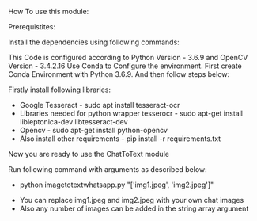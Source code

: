 How To use this module:

Prerequistites:

Install the dependencies using following commands:

This Code is configured according to Python Version - 3.6.9 and OpenCV Version - 3.4.2.16
Use Conda to Configure the  environment. First create Conda Environment with Python 3.6.9. And then follow steps below:

Firstly install following libraries: 

* Google Tesseract - sudo apt install tesseract-ocr
* Libraries needed for python wrapper tesserocr - sudo apt-get install libleptonica-dev libtesseract-dev
* Opencv - sudo apt-get install python-opencv
* Also install other requirements - pip install -r requirements.txt

Now you are ready to use the ChatToText module

Run following command with arguments as described below:

 - python imagetotextwhatsapp.py "['img1.jpeg', 'img2.jpeg']"

* You can replace img1.jpeg and img2.jpeg with your own chat images 
* Also any number of images can be added in the string array argument




